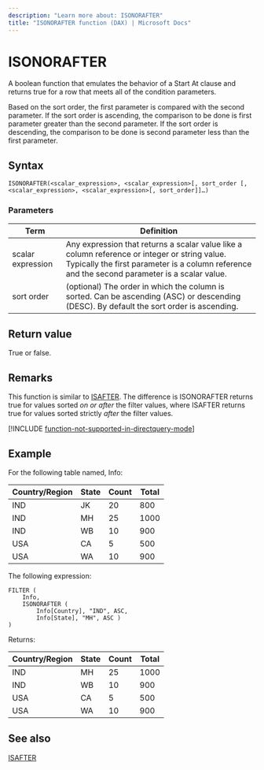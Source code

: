 ```yaml
---
description: "Learn more about: ISONORAFTER"
title: "ISONORAFTER function (DAX) | Microsoft Docs"
---
```

# ISONORAFTER
  
A boolean function that emulates the behavior of a Start At clause and returns true for a row that meets all of the condition parameters.
  
Based on the sort order, the first parameter is compared with the second parameter. If the sort order is ascending, the comparison to be done is first parameter greater than the second parameter. If the sort order is descending, the comparison to be done is second parameter less than the first parameter.  
  
## Syntax  
  
```DAX  
ISONORAFTER(<scalar_expression>, <scalar_expression>[, sort_order [, <scalar_expression>, <scalar_expression>[, sort_order]]…)  
```
  
### Parameters  
  
|Term|Definition|  
|--------|--------------|  
|scalar expression|Any expression that returns a scalar value like a column reference or integer or string value. Typically the first parameter is a column reference and the second parameter is a scalar value.|  
|sort order|(optional) The order in which the column is sorted. Can be ascending (ASC) or descending (DESC). By default the sort order is ascending.|  
  
## Return value

True or false.  

## Remarks

This function is similar to [ISAFTER](isafter-function-dax.md). The difference is ISONORAFTER returns true for values sorted *on or after* the filter values, where ISAFTER returns true for values sorted strictly *after* the filter values.

[!INCLUDE [function-not-supported-in-directquery-mode](includes/function-not-supported-in-directquery-mode.md)]

## Example

For the following table named, Info:  
  
|Country/Region|State|Count|Total|  
|-----------|---------|---------|---------|  
|IND|JK|20|800|  
|IND|MH|25|1000|  
|IND|WB|10|900|  
|USA|CA|5|500|  
|USA|WA|10|900|  

The following expression:

```dax
FILTER (
    Info,
    ISONORAFTER (
        Info[Country], "IND", ASC,
        Info[State], "MH", ASC )
)
```

Returns:

|Country/Region|State|Count|Total|  
|-----------|---------|---------|---------|  
|IND|MH|25|1000|  
|IND|WB|10|900|  
|USA|CA|5|500|  
|USA|WA|10|900|  

## See also

[ISAFTER](isafter-function-dax.md)